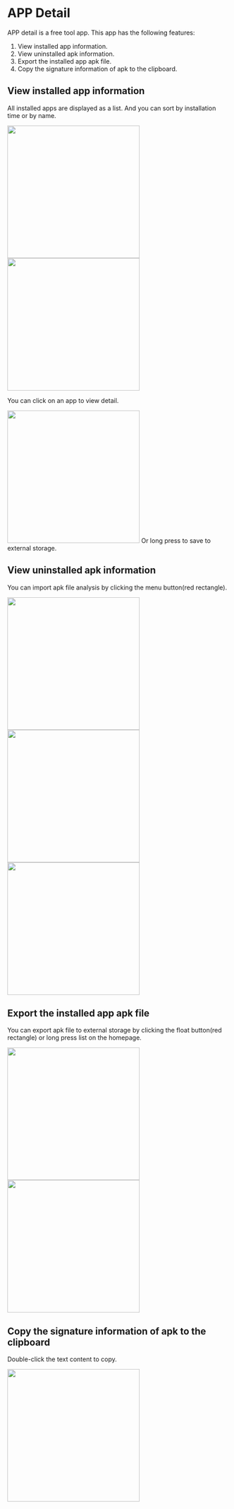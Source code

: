# APP Detail #
APP detail is a free tool app. This app has the following features:</p>
1. View installed app information.  
2. View uninstalled apk information.  
3. Export the installed app apk file.  
4. Copy the signature information of apk to the clipboard.
## View installed app information ##
All installed apps are displayed as a list. And you can sort by installation time or by name.</p>
<img src="img\sort_time.png" width="300"/> <img src="img\sort_a.png" width="300"/></p>
You can click on an app to view detail.</p>
<img src="img\installed.png" width="300"/>
Or long press to save to external storage.
## View uninstalled apk information ##
You can import apk file analysis by clicking the menu button(red rectangle).</p>
<img src="img\apk.png" width="300"/> <img src="img\import.png" width="300"/> <img src="img\uninstalled.png" width="300"/></p>
## Export the installed app apk file ##
You can export apk file to external storage by clicking the float button(red rectangle) or long press list on the homepage.</p>
<img src="img\export.png" width="300"/> <img src="img\path.png" width="300"/></p>
## Copy the signature information of apk to the clipboard ##
Double-click the text content to copy.</p>
<img src="img\copy_info.png" width="300"/>